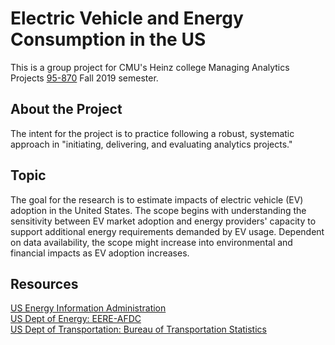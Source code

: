 # Electric Vehicle and Energy Consumption in the US
This is a group project for CMU's Heinz college Managing Analytics Projects [95-870](https://api.heinz.cmu.edu/courses_api/course_detail/95-870) Fall 2019 semester.  
## About the Project  
The intent for the project is to practice following a robust, systematic approach in "initiating, delivering, and evaluating analytics projects."  
## Topic
The goal for the research is to estimate impacts of electric vehicle (EV) adoption in the United States. The scope begins with understanding the sensitivity between EV market adoption and energy providers' capacity to support additional energy requirements demanded by EV usage. Dependent on data availability, the scope might increase into environmental and financial impacts as EV adoption increases.

## Resources
[US Energy Information Administration](https://www.eia.gov/electricity)  
[US Dept of Energy: EERE-AFDC](https://afdc.energy.gov/data)  
[US Dept of Transportation:  Bureau of Transportation Statistics](https://www.bts.gov/)
